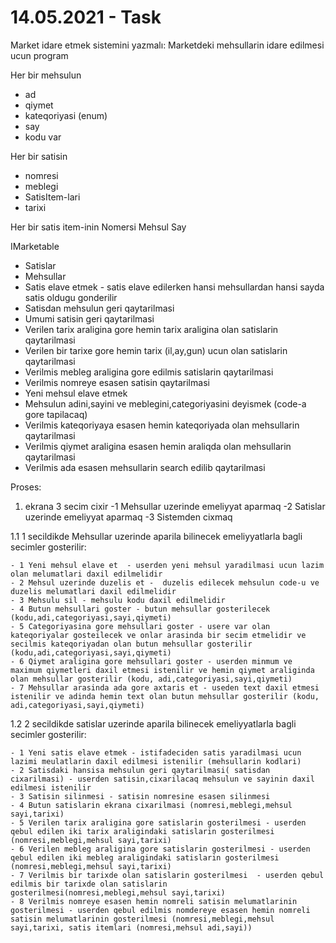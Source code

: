 # 14.05.2021 - Task

Market idare etmek sistemini yazmalı:
 Marketdeki mehsullarin idare edilmesi ucun program

Her bir mehsulun 
 - ad
 - qiymet
 - kateqoriyasi (enum)
 - say
 - kodu  var

Her bir satisin
 
  - nomresi
  - meblegi
  - SatisItem-lari
  - tarixi

Her bir satis item-inin
  Nomersi
  Mehsul
  Say

IMarketable

 - Satislar
 - Mehsullar
 - Satis elave etmek - satis elave edilerken hansi mehsullardan hansi sayda satis oldugu gonderilir
 - Satisdan mehsulun geri qaytarilmasi
 - Umumi satisin geri qaytarilmasi
 - Verilen tarix araligina gore hemin tarix araligina olan satislarin qaytarilmasi
 - Verilen bir tarixe gore hemin tarix (il,ay,gun) ucun olan satislarin qaytarilmasi
 - Verilmis mebleg araligina gore edilmis satislarin qaytarilmasi
 - Verilmis nomreye esasen satisin qaytarilmasi
 - Yeni mehsul elave etmek
 - Mehsulun adini,sayini ve meblegini,categoriyasini deyismek (code-a gore tapilacaq)
 - Verilmis kateqoriyaya esasen hemin kateqoriyada olan mehsullarin qaytarilmasi
 - Verilmis qiymet araligina esasen hemin araliqda olan mehsullarin qaytarilmasi
 - Verilmis ada esasen mehsullarin search edilib qaytarilmasi


Proses:

1.
   ekrana 3 secim cixir
    -1 Mehsullar uzerinde emeliyyat aparmaq
    -2 Satislar uzerinde emeliyyat aparmaq
    -3 Sistemden cixmaq
        
1.1 1 secildikde Mehsullar uzerinde aparila bilinecek emeliyyatlarla bagli secimler gosterilir:
    
    - 1 Yeni mehsul elave et  - userden yeni mehsul yaradilmasi ucun lazim olan melumatlari daxil edilmelidir
    - 2 Mehsul uzerinde duzelis et -  duzelis edilecek mehsulun code-u ve duzelis melumatlari daxil edilmelidir
    - 3 Mehsulu sil - mehsulu kodu daxil edilmelidir
    - 4 Butun mehsullari goster - butun mehsullar gosterilecek (kodu,adi,categoriyasi,sayi,qiymeti)
    - 5 Categoriyasina gore mehsullari goster - usere var olan kateqoriyalar gosteilecek ve onlar arasinda bir secim etmelidir ve secilmis kateqoriyadan olan butun mehsullar gosterilir (kodu,adi,categoriyasi,sayi,qiymeti)
    - 6 Qiymet araligina gore mehsullari goster - userden minmum ve maximum qiymetleri daxil etmesi istenilir ve hemin qiymet araliginda olan mehsullar gosterilir (kodu, adi,categoriyasi,sayi,qiymeti)
    - 7 Mehsullar arasinda ada gore axtaris et - useden text daxil etmesi istenilir ve adinda hemin text olan butun mehsullar gosterilir (kodu, adi,categoriyasi,sayi,qiymeti)
    
1.2 2 secildikde satislar uzerinde aparila bilinecek emeliyyatlarla bagli secimler gosterilir:
    
    - 1 Yeni satis elave etmek - istifadeciden satis yaradilmasi ucun lazimi meulatlarin daxil edilmesi istenilir (mehsullarin kodlari)
    - 2 Satisdaki hansisa mehsulun geri qaytarilmasi( satisdan cixarilmasi) - userden satisin,cixarilacaq mehsulun ve sayinin daxil edilmesi istenilir
    - 3 Satisin silinmesi - satisin nomresine esasen silinmesi
    - 4 Butun satislarin ekrana cixarilmasi (nomresi,meblegi,mehsul sayi,tarixi)
    - 5 Verilen tarix araligina gore satislarin gosterilmesi - userden qebul edilen iki tarix araligindaki satislarin gosterilmesi (nomresi,meblegi,mehsul sayi,tarixi)
    - 6 Verilen mebleg araligina gore satislarin gosterilmesi - userden qebul edilen iki mebleg araligindaki satislarin gosterilmesi (nomresi,meblegi,mehsul sayi,tarixi)
    - 7 Verilmis bir tarixde olan satislarin gosterilmesi  - userden qebul edilmis bir tarixde olan satislarin gosterilmesi(nomresi,meblegi,mehsul sayi,tarixi)
    - 8 Verilmis nomreye esasen hemin nomreli satisin melumatlarinin gosterilmesi - userden qebul edilmis nomdereye esasen hemin nomreli satisin melumatlarinin gosterilmesi (nomresi,meblegi,mehsul sayi,tarixi, satis itemlari (nomresi,mehsul adi,sayi))
